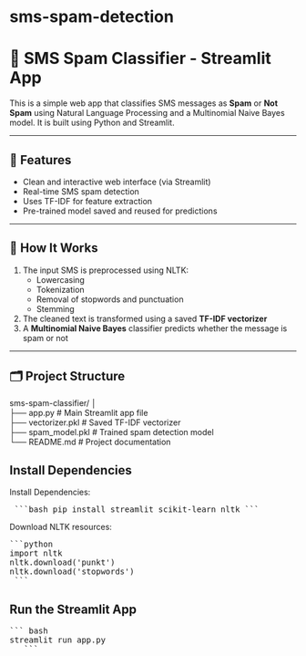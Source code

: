 # sms-spam-detection
# 📩 SMS Spam Classifier - Streamlit App

This is a simple web app that classifies SMS messages as **Spam** or **Not Spam** using Natural Language Processing and a Multinomial Naive Bayes model. It is built using Python and Streamlit.

---

## 🚀 Features

- Clean and interactive web interface (via Streamlit)
- Real-time SMS spam detection
- Uses TF-IDF for feature extraction
- Pre-trained model saved and reused for predictions

---

## 🧠 How It Works

1. The input SMS is preprocessed using NLTK:
   - Lowercasing
   - Tokenization
   - Removal of stopwords and punctuation
   - Stemming
2. The cleaned text is transformed using a saved **TF-IDF vectorizer**
3. A **Multinomial Naive Bayes** classifier predicts whether the message is spam or not

---

## 🗂️ Project Structure

sms-spam-classifier/
│<br>
├── app.py # Main Streamlit app file<br>
├── vectorizer.pkl # Saved TF-IDF vectorizer<br>
├── spam_model.pkl # Trained spam detection model<br>
└── README.md # Project documentation<br>

## Install Dependencies
Install Dependencies:

<pre> ```bash pip install streamlit scikit-learn nltk ``` </pre>

Download NLTK resources:

<pre>```python
import nltk
nltk.download('punkt')
nltk.download('stopwords')
 ``` 
</pre>
## Run the Streamlit App
<pre>``` bash
streamlit run app.py  
   ```
</pre>
